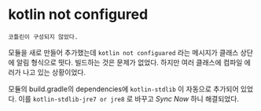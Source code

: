# kotlin not configured

`코틀린이 구성되지 않았다.` 

모듈을 새로 만들어 추가했는데 `kotlin not configuared` 라는 메시지가 클래스 상단에 알림 형식으로 떳다. 빌드하는 것은 문제가 없었다. 하지만 여러 클래스에 컴파일 에러가 나고 있는 상황이었다.

모듈의 build.gradle의 dependencies에 `kotlin-stdlib` 이 자동으로 추가되어 있었다. 이를 `kotlin-stdlib-jre7 or jre8`  로 바꾸고 _Sync Now_ 하니 해결되었다.